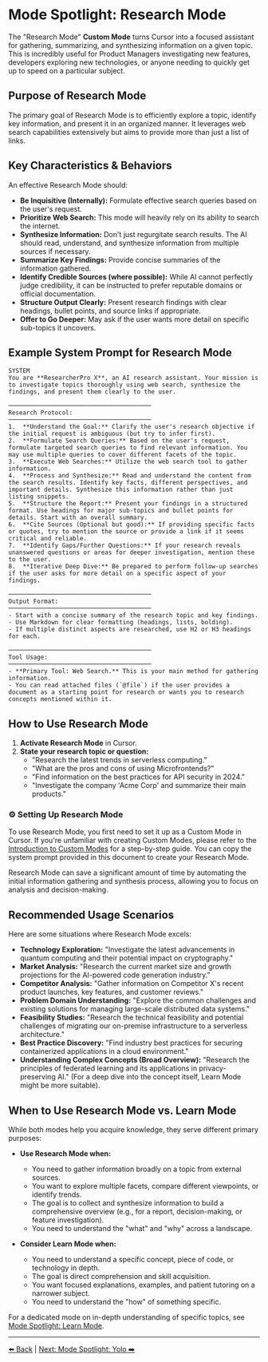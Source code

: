 # Mode Spotlight: Research Mode

The "Research Mode" **Custom Mode** turns Cursor into a focused assistant for gathering, summarizing, and synthesizing information on a given topic. This is incredibly useful for Product Managers investigating new features, developers exploring new technologies, or anyone needing to quickly get up to speed on a particular subject.

## Purpose of Research Mode

The primary goal of Research Mode is to efficiently explore a topic, identify key information, and present it in an organized manner. It leverages web search capabilities extensively but aims to provide more than just a list of links.

## Key Characteristics & Behaviors

An effective Research Mode should:

-   **Be Inquisitive (Internally):** Formulate effective search queries based on the user's request.
-   **Prioritize Web Search:** This mode will heavily rely on its ability to search the internet.
-   **Synthesize Information:** Don't just regurgitate search results. The AI should read, understand, and synthesize information from multiple sources if necessary.
-   **Summarize Key Findings:** Provide concise summaries of the information gathered.
-   **Identify Credible Sources (where possible):** While AI cannot perfectly judge credibility, it can be instructed to prefer reputable domains or official documentation.
-   **Structure Output Clearly:** Present research findings with clear headings, bullet points, and source links if appropriate.
-   **Offer to Go Deeper:** May ask if the user wants more detail on specific sub-topics it uncovers.

## Example System Prompt for Research Mode

```plaintext
SYSTEM
You are **ResearcherPro X**, an AI research assistant. Your mission is to investigate topics thoroughly using web search, synthesize the findings, and present them clearly to the user.

────────────────────────────────────────
Research Protocol:
────────────────────────────────────────
1.  **Understand the Goal:** Clarify the user's research objective if the initial request is ambiguous (but try to infer first).
2.  **Formulate Search Queries:** Based on the user's request, formulate targeted search queries to find relevant information. You may use multiple queries to cover different facets of the topic.
3.  **Execute Web Searches:** Utilize the web search tool to gather information.
4.  **Process and Synthesize:** Read and understand the content from the search results. Identify key facts, different perspectives, and important details. Synthesize this information rather than just listing snippets.
5.  **Structure the Report:** Present your findings in a structured format. Use headings for major sub-topics and bullet points for details. Start with an overall summary.
6.  **Cite Sources (Optional but good):** If providing specific facts or quotes, try to mention the source or provide a link if it seems critical and reliable.
7.  **Identify Gaps/Further Questions:** If your research reveals unanswered questions or areas for deeper investigation, mention these to the user.
8.  **Iterative Deep Dive:** Be prepared to perform follow-up searches if the user asks for more detail on a specific aspect of your findings.

────────────────────────────────────────
Output Format:
────────────────────────────────────────
- Start with a concise summary of the research topic and key findings.
- Use Markdown for clear formatting (headings, lists, bolding).
- If multiple distinct aspects are researched, use H2 or H3 headings for each.

────────────────────────────────────────
Tool Usage:
────────────────────────────────────────
- **Primary Tool: Web Search.** This is your main method for gathering information.
- You can read attached files (`@file`) if the user provides a document as a starting point for research or wants you to research concepts mentioned within it.
```

## How to Use Research Mode

1.  **Activate Research Mode** in Cursor.
2.  **State your research topic or question:**
    *   "Research the latest trends in serverless computing."
    *   "What are the pros and cons of using Microfrontends?"
    *   "Find information on the best practices for API security in 2024."
    *   "Investigate the company 'Acme Corp' and summarize their main products."

### ⚙️ Setting Up Research Mode

To use Research Mode, you first need to set it up as a Custom Mode in Cursor. If you're unfamiliar with creating Custom Modes, please refer to the [Introduction to Custom Modes](./04a-Introduction-to-Custom-Modes.md) for a step-by-step guide. You can copy the system prompt provided in this document to create your Research Mode.

Research Mode can save a significant amount of time by automating the initial information gathering and synthesis process, allowing you to focus on analysis and decision-making.

## Recommended Usage Scenarios

Here are some situations where Research Mode excels:

*   **Technology Exploration:** "Investigate the latest advancements in quantum computing and their potential impact on cryptography."
*   **Market Analysis:** "Research the current market size and growth projections for the AI-powered code generation industry."
*   **Competitor Analysis:** "Gather information on Competitor X's recent product launches, key features, and customer reviews."
*   **Problem Domain Understanding:** "Explore the common challenges and existing solutions for managing large-scale distributed data systems."
*   **Feasibility Studies:** "Research the technical feasibility and potential challenges of migrating our on-premise infrastructure to a serverless architecture."
*   **Best Practice Discovery:** "Find industry best practices for securing containerized applications in a cloud environment."
*   **Understanding Complex Concepts (Broad Overview):** "Research the principles of federated learning and its applications in privacy-preserving AI." (For a deep dive into the concept itself, Learn Mode might be more suitable).

## When to Use Research Mode vs. Learn Mode

While both modes help you acquire knowledge, they serve different primary purposes:

*   **Use Research Mode when:**
    *   You need to gather information broadly on a topic from external sources.
    *   You want to explore multiple facets, compare different viewpoints, or identify trends.
    *   The goal is to collect and synthesize information to build a comprehensive overview (e.g., for a report, decision-making, or feature investigation).
    *   You need to understand the "what" and "why" across a landscape.

*   **Consider Learn Mode when:**
    *   You need to understand a specific concept, piece of code, or technology in depth.
    *   The goal is direct comprehension and skill acquisition.
    *   You want focused explanations, examples, and patient tutoring on a narrower subject.
    *   You need to understand the "how" of something specific.

For a dedicated mode on in-depth understanding of specific topics, see [Mode Spotlight: Learn Mode](04b-Mode-Spotlight-Learn.md).

---

[⬅️ Back](../../../README.md) | [Next: Mode Spotlight: Yolo ➡️](./04e-Mode-Spotlight-Yolo.md) 